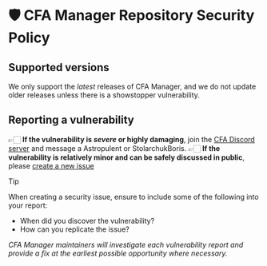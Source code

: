 # 🛡️ CFA Manager Repository Security Policy
## Supported versions
We only support the *latest* releases of CFA Manager, and we do not update older releases unless there is a showstopper vulnerability.

## Reporting a vulnerability
👉🏻 **If the vulnerability is _severe_ or highly damaging**, join the [CFA Discord server](https://discord.gg/C9cPJGz37N) and message a Astropulent or StolarchukBoris. 
👉🏻 **If the vulnerability is relatively minor and can be safely discussed in public**, please [create a new issue](https://github.com/AstroHWeston/CFA-Manager/issues/new/choose)

> [!TIP]
> When creating a security issue, ensure to include some of the following into your report:
>- When did you discover the vulnerability?
>- How can you replicate the issue?

_CFA Manager maintainers will investigate each vulnerability report and provide a fix at the earliest possible opportunity where necessary._